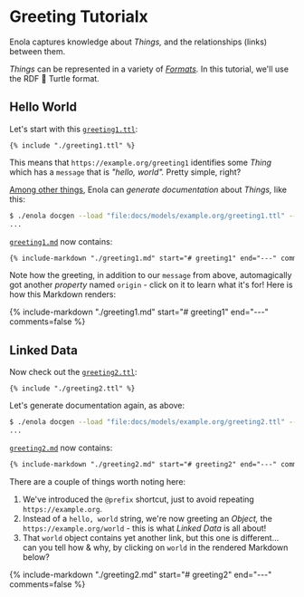 <!--
    SPDX-License-Identifier: Apache-2.0

    Copyright 2024 The Enola <https://enola.dev> Authors

    Licensed under the Apache License, Version 2.0 (the "License");
    you may not use this file except in compliance with the License.
    You may obtain a copy of the License at

        https://www.apache.org/licenses/LICENSE-2.0

    Unless required by applicable law or agreed to in writing, software
    distributed under the License is distributed on an "AS IS" BASIS,
    WITHOUT WARRANTIES OR CONDITIONS OF ANY KIND, either express or implied.
    See the License for the specific language governing permissions and
    limitations under the License.
-->

# Greeting Tutorialx

Enola captures knowledge about _Things,_ and the relationships (links) between them.

_Things_ can be represented in a variety of _[Formats](../../concepts/core.md#formats)._ In this tutorial, we'll use the RDF 🐢 Turtle format.

## Hello World

Let's start with this [`greeting1.ttl`](greeting1.ttl):

```turtle
{% include "./greeting1.ttl" %}
```

This means that `https://example.org/greeting1` identifies some _Thing_ which has a `message` that is _"hello, world"._ Pretty simple, right?

[Among other things](../../use/help/index.md), Enola can _generate documentation_ about _Things,_ like this:

```bash cd .././.././..
$ ./enola docgen --load "file:docs/models/example.org/greeting1.ttl" --output=file://"$PWD"/docs/models/
...
```

[`greeting1.md`](greeting1.md) now contains:

```markdown
{% include-markdown "./greeting1.md" start="# greeting1" end="---" comments=false %}
```

Note how the greeting, in addition to our `message` from above, automagically got another _property_ named `origin` - click on it to learn what it's for! Here is how this Markdown renders:

{% include-markdown "./greeting1.md" start="# greeting1" end="---" comments=false %}

## Linked Data

Now check out the [`greeting2.ttl`](greeting2.ttl):

```turtle
{% include "./greeting2.ttl" %}
```

Let's generate documentation again, as above:

```bash cd .././.././..
$ ./enola docgen --load "file:docs/models/example.org/greeting2.ttl" --output=file://"$PWD"/docs/models/
...
```

[`greeting2.md`](greeting2.md) now contains:

```markdown
{% include-markdown "./greeting2.md" start="# greeting2" end="---" comments=false %}
```

There are a couple of things worth noting here:

1. We've introduced the `@prefix` shortcut, just to avoid repeating `https://example.org`.
1. Instead of a `hello, world` string, we're now greeting an _Object,_ the `https://example.org/world` - this is what _Linked Data_ is all about!
1. That `world` object contains yet another link, but this one is different... can you tell how & why, by clicking on `world` in the rendered Markdown below?

{% include-markdown "./greeting2.md" start="# greeting2" end="---" comments=false %}
